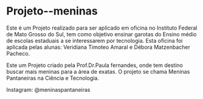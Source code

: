 # Projeto--meninas
Este é um Projeto realizado para ser aplicado em oficina no Instituto Federal de Mato Grosso do Sul, tem como objetivo ensinar garotas do Ensino médio de escolas estaduais a se interessarem por tecnologia. Esta oficina foi aplicada pelas alunas: Veridiana Timoteo Amaral e Débora Matzenbacher Pacheco.

Este um Projeto criado pela Prof.Dr.Paula fernandes, onde tem destino buscar mais meninas para a área de exatas. O projeto se chama Meninas Pantaneiras na Ciência e Tecnologia.

Instagram: @meninaspantaneiras
